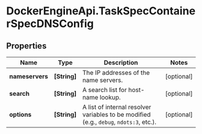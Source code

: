 # DockerEngineApi.TaskSpecContainerSpecDNSConfig

## Properties
Name | Type | Description | Notes
------------ | ------------- | ------------- | -------------
**nameservers** | **[String]** | The IP addresses of the name servers. | [optional] 
**search** | **[String]** | A search list for host-name lookup. | [optional] 
**options** | **[String]** | A list of internal resolver variables to be modified (e.g., `debug`, `ndots:3`, etc.).  | [optional] 


